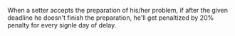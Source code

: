 When a setter accepts the preparation of his/her problem, if after the given deadline he doesn't finish the preparation, he'll get penaltized by 20% penalty for every signle day of delay.
